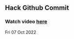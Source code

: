 
 ## Hack Github Commit 
 ### Watch video <a href="https://www.youtube.com">here</a> 
 Fri 07 Oct 2022 
